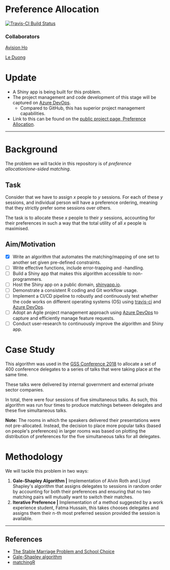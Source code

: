 # Preference Allocation
[![Travis-CI Build Status](https://travis-ci.org/avisionh/Preference-Allocation.svg?branch=master)](https://travis-ci.org/avisionh/Preference-Allocation)

### Collaborators
[Avision Ho](https://github.com/avisionh)

[Le Duong](https://github.com/ledu1993)

# Update
- A Shiny app is being built for this problem.
- The project management and code development of this stage will be captured on [Azure DevOps](https://azure.microsoft.com/en-gb/services/devops/). 
    - Compared to GitHub, this has superior project management capabilities.
- Link to this can be found on the [public project page, Preference Allocation](https://avisionh.visualstudio.com/Preference%20Allocation).

***

# Background
The problem we will tackle in this repository is of *preference allocation*/*one-sided matching*.

## Task
Consider that we have to assign *x* people to *y* sessions. For each of these *y* sessions,
and individual person will have a preference ordering, meaning that they strictly prefer some sessions over others.

The task is to allocate these *x* people to their *y* sessions, accounting for their preferences
in such a way that the total utility of all *x* people is maximised.

## Aim/Motivation
- [x] Write an algorithm that automates the matching/mapping of one set to another set given pre-defined constraints.
- [ ] Write effective functions, include error-trapping and -handling.
- [ ] Build a Shiny app that makes this algorithm accessible to non-programmers.
- [ ] Host the Shiny app on a public domain, [shinyapp.io](https://www.shinyapps.io/).
- [ ] Demonstrate a consistent R coding and Git workflow usage.
- [ ] Implement a CI/CD pipeline to robustly and continuously test whether the code works on different operating systems (OS) using [travis-ci](https://travis-ci.org/) and [Azure DevOps](https://azure.microsoft.com/en-gb/services/devops/).
- [ ] Adopt an Agile project management approach using [Azure DevOps](https://azure.microsoft.com/en-gb/services/devops/) to capture and efficiently manage feature requests.
- [ ] Conduct user-research to continuously improve the algorithm and Shiny app.

# Case Study
This algorithm was used in the [GSS Conference 2018](https://gss.civilservice.gov.uk/events/gss-conference-2018/) to allocate a set of 400 conference delegates to a series of talks that were taking place at the same time. 

These talks were delivered by internal government and external private sector companies.

In total, there were four sessions of five simultaneous talks. As such, this algorithm was run four times to produce matchings between delegates and these five simultaneous talks.

**Note:** The rooms in which the speakers delivered their presentations were not pre-allocated. Instead, the decision to place more popular talks (based on people's preferences) in larger rooms was based on plotting the distribution of preferences for the five simultaneous talks for all delegates.

# Methodology
We will tackle this problem in two ways:
1. **Gale-Shapley Algorithm |** Implementation of Alvin Roth and Lloyd Shapley's algorithm that assigns delegates to sessions in random order by accounting for both their preferences and ensuring that no two matching pairs will mutually want to switch their matches.
1. **Iterative Preference |** Implementation of a method suggested by a work experience student, Fatma Hussain, this takes chooses delegates and assigns them their n-th most preferred session provided the session is available. 
***

## References
- [The Stable Marriage Problem and School Choice](http://www.ams.org/publicoutreach/feature-column/fc-2015-03)
- [Gale-Shapley algorithm](https://www.nobelprize.org/nobel_prizes/economic-sciences/laureates/2012/popular-economicsciences2012.pdf)
- [matchingR](https://cran.r-project.org/web/packages/matchingR/vignettes/matchingR-intro.html)

